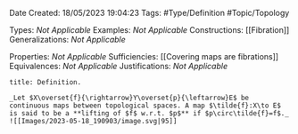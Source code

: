 <div class="topSpace"></div>

Date Created: 18/05/2023 19:04:23
Tags: #Type/Definition #Topic/Topology

Types: _Not Applicable_
Examples: _Not Applicable_
Constructions: [[Fibration]]
Generalizations: _Not Applicable_

Properties: _Not Applicable_
Sufficiencies: [[Covering maps are fibrations]]
Equivalences: _Not Applicable_
Justifications: _Not Applicable_

``` ad-Definition
title: Definition.

_Let $X\overset{f}{\rightarrow}Y\overset{p}{\leftarrow}E$ be continuous maps between topological spaces. A map $\tilde{f}:X\to E$ is said to be a **lifting of $f$ w.r.t. $p$** if $p\circ\tilde{f}=f$._
![[Images/2023-05-18_190903/image.svg|95]]

```

